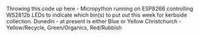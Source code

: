 Throwing this code up here - Micropython running on ESP8266 controlling WS2812b LEDs to indicate which bin(s) to put out this week for kerbside collection.
Dunedin - at present is either Blue or Yellow
Christchurch - Yellow/Recycle, Green/Organics, Red/Rubbish 

